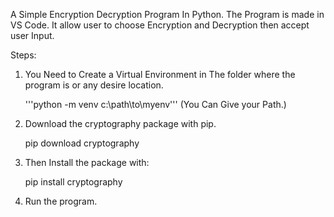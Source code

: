 A Simple Encryption Decryption Program In Python.
The Program is made in VS Code.
It allow user to choose Encryption and Decryption then accept user Input.

Steps:
1. You Need to Create a Virtual Environment in The folder where the program is or any desire location.

   '''python -m venv c:\path\to\myenv''' (You Can Give your Path.)

2. Download the cryptography package with pip.

      pip download cryptography

3. Then Install the package with:

   pip install cryptography

4. Run the program.
